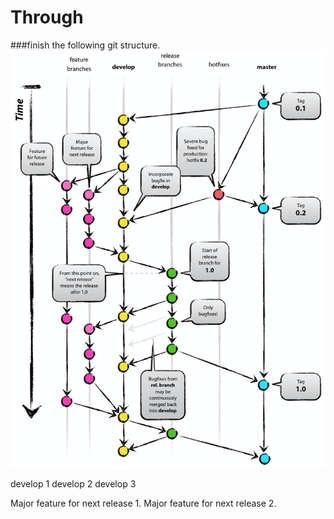 # Through
###finish the following git structure.
![img.png](img.png)

develop 1
develop 2
develop 3

Major feature for next release 1.
Major feature for next release 2.